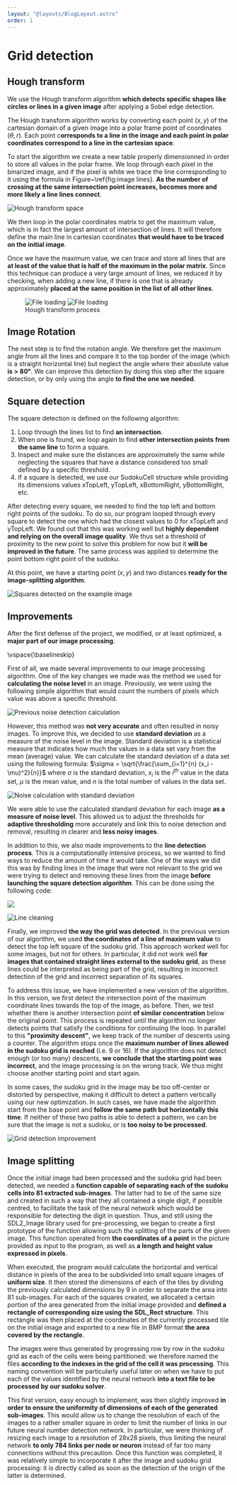 ```yaml
---
layout: "@layouts/BlogLayout.astro"
order: 1
---
```


# Grid detection

## Hough transform

We use the Hough transform algorithm **which detects specific shapes like circles or lines in a given image** after applying a Sobel edge detection.

The Hough transform algorithm works by converting each point $(x,y)$ of the cartesian domain of a given image into a polar frame point of coordinates $(\theta, r)$. Each point c**orresponds to a line in the image and each point in polar coordinates correspond to a line in the cartesian space**.

To start the algorithm we create a new table properly dimensionned in order to store all values in the polar frame. We loop through each pixel in the binarized image, and if the pixel is white we trace the line corresponding to it using the formula in Figure~\ref{fig:image lines}. **As the number of crossing at the same intersection point increases, becomes more and more likely a line lines connect**.

![Hough transform space](/assets/image-processing/hough.png)

We then loop in the polar coordinates matrix to get the maximum value, which is in fact the largest amount of intersection of lines. It will therefore define the main line in cartesian coordinates **that would have to be traced on the initial image**.

Once we have the maximum value, we can trace and store all lines that are **at least of the value that is half of the maximum in the polar matrix**. Since this technique can produce a very large amount of lines, we reduced it by checking, when adding a new line, if there is one that is already approximately **placed at the same position in the list of all other lines**.

<figure>
  <div class="grid grid-cols-2 items-center gap-8">
    <img src="/assets/image-processing/accumulator.jpg" alt="File loading">
    <img src="/assets/image-processing/6-lines.jpg" alt="File loading">
  </div>
  <figcaption>Hough transform process</figcaption>
</figure>

## Image Rotation

The next step is to find the rotation angle. We therefore get the maximum angle from all the lines and compare it to the top border of the image (which is a straight horizontal line) but neglect the angle where their absolute value **is > 80°**. We can improve this detection by doing this step after the square detection, or by only using the angle **to find the one we needed**.

## Square detection

The square detection is defined on the following algorithm:

1. Loop through the lines list to find **an intersection**.
2. When one is found, we loop again to find **other intersection points** **from the same line** to form a square.
3. Inspect and make sure the distances are approximately the same while neglecting the squares that have a distance considered too small defined by a specific threshold.
4. If a square is detected, we use our SudokuCell structure while providing its dimensions values xTopLeft, yTopLeft, xBottomRight, yBottomRight, etc.

After detecting every square, we needed to find the top left and bottom right points of the sudoku. To do so, our program looped through every square to detect the one which had the closest values to 0 for xTopLeft and yTopLeft. We found out that this was working well but **highly dependent and relying on the overall image quality**. We thus set a threshold of proximity to the new point to solve this problem for now but it **will be improved in the future**. The same process was applied to determine the point bottom right point of the sudoku.

At this point, we have a starting point $(x,y)$ and two distances **ready for the image-splitting algorithm**.

![Squares detected on the example image](/assets/image-processing/9-draw_squares.jpg)



## Improvements

After the first defense of the project, we modified, or at least optimized, a **major part of our image processing**.

\vspace{\baselineskip}

First of all, we made several improvements to our image processing algorithm. One of the key changes we made was the method we used for **calculating the noise level** in an image. Previously, we were using the following simple algorithm that would count the numbers of pixels which value was above a specific threshold.

![Previous noise detection calculation](/assets/image-processing/c_code_one.PNG)

However, this method was **not very accurate** and often resulted in noisy images. To improve this, we decided to use **standard deviation** as a measure of the noise level in the image. Standard deviation is a statistical measure that indicates how much the values in a data set vary from the mean (average) value. We can calculate the standard deviation of a data set using the following formula: $\sigma = \sqrt{\frac{\sum_{i=1}^{n} (x_i - \mu)^2}{n}}$ where $\sigma$ is the standard deviation, $x_i$ is the $i^{th}$ value in the data set, $\mu$ is the mean value, and $n$ is the total number of values in the data set.


![Noise calculation with standard deviation](/assets/image-processing/c_code_two.PNG)

We were able to use the calculated standard deviation for each image **as a measure of noise level**. This allowed us to adjust the thresholds for **adaptive thresholding** more accurately and link this to noise detection and removal, resulting in clearer and **less noisy images**.


In addition to this, we also made improvements to the **line detection process**. This is a computationally intensive process, so we wanted to find ways to reduce the amount of time it would take. One of the ways we did this was by finding lines in the image that were not relevant to the grid we were trying to detect and removing these lines from the image **before launching the square detection algorithm**. This can be done using the following code:

![](/assets/image-processing/c_code_three.PNG)

![Line cleaning](/assets/image-processing/draw-lines.jpg)

Finally, we improved **the way the grid was detected**. In the previous version of our algorithm, we used **the coordinates of a line of maximum value** to detect the top left square of the sudoku grid. This approach worked well for some images, but not for others. In particular, it did not work well **for images that contained straight lines external to the sudoku grid**, as these lines could be interpreted as being part of the grid, resulting in incorrect detection of the grid and incorrect separation of its squares.


To address this issue, we have implemented a new version of the algorithm. In this version, we first detect the intersection point of the maximum coordinate lines towards the top of the image, as before. Then, we test whether there is another intersection point **of similar concentration** below the original point. This process is repeated until the algorithm no longer detects points that satisfy the conditions for continuing the loop. In parallel to this **"proximity descent"**, we keep track of the number of descents using a counter. The algorithm stops once the **maximum number of lines allowed in the sudoku grid is reached** (i.e. 9 or 16). If the algorithm does not detect enough (or too many) descents, **we conclude that the starting point was incorrect**, and the image processing is on the wrong track. We thus might choose another starting point and start again.



In some cases, the sudoku grid in the image may be too off-center or distorted by perspective, making it difficult to detect a pattern vertically using our new optimization. In such cases, we have made the algorithm start from the base point and **follow the same path but horizontally this time**. If neither of these two paths is able to detect a pattern, we can be sure that the image is not a sudoku, or is **too noisy to be processed**.


![Grid detection improvement](/assets/image-processing/10-draw_sudoku.jpg)




## Image splitting

Once the initial image had been processed and the sudoku grid had been detected, we needed a **function capable of separating each of the sudoku cells into 81 extracted sub-images**. The latter had to be of the same size and created in such a way that they all contained a single digit, if possible centred, to facilitate the task of the neural network which would be responsible for detecting the digit in question. Thus, and still using the SDL2_Image library used for pre-processing, we began to create a first prototype of the function allowing such the splitting of the parts of the given image. This function operated from **the coordinates of a point** in the picture provided as input to the program, as well as **a length and height value expressed in pixels**.

When executed, the program would calculate the horizontal and vertical distance in pixels of the area to be subdivided into small square images of **uniform size**. It then stored the dimensions of each of the tiles by dividing the previously calculated dimensions by 9 in order to separate the area into 81 sub-images. For each of the squares created, we allocated a certain portion of the area generated from the initial image provided and **defined a rectangle of corresponding size using the SDL_Rect structure**. This rectangle was then placed at the coordinates of the currently processed tile on the initial image and exported to a new file in BMP format **the area covered by the rectangle**.

The images were thus generated by progressing row by row in the sudoku grid as each of the cells were being partitioned: we therefore named the files **according to the indexes in the grid of the cell it was processing**. This naming convention will be particularly useful later on when we have to put each of the values identified by the neural network **into a text file to be processed by our sudoku solver**.

This first version, easy enough to implement, was then slightly improved **in order to ensure the uniformity of dimensions of each of the generated sub-images**. This would allow us to change the resolution of each of the images to a rather smaller square in order to limit the number of links in our future neural number detection network. In particular, we were thinking of resizing each image to a resolution of 28x28 pixels, thus limiting the neural network **to only 784 links per node or neuron** instead of far too many connections without this precaution. Once this function was completed, it was relatively simple to incorporate it after the image and sudoku grid processing: it is directly called as soon as the detection of the origin of the latter is determined.
